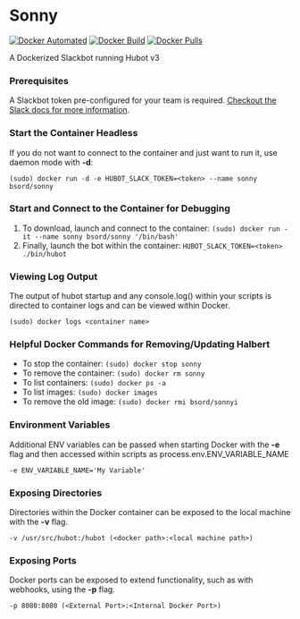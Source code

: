 # Sonny
[![Docker Automated](https://img.shields.io/docker/automated/bsord/sonny.svg)](https://hub.docker.com/r/bsord/sonny/)
[![Docker Build](https://img.shields.io/docker/automated/bsord/sonny.svg)](https://hub.docker.com/r/bsord/sonny/)
[![Docker Pulls](https://img.shields.io/docker/automated/bsord/sonny.svg)](https://hub.docker.com/r/bsord/sonny/)

A Dockerized Slackbot running Hubot v3
<br>


### Prerequisites
A Slackbot token pre-configured for your team is required. [Checkout the Slack docs for more information](https://api.slack.com/slack-apps).


### Start the Container Headless
If you do not want to connect to the container and just want to run it, use daemon mode with **-d**:

`(sudo) docker run -d -e HUBOT_SLACK_TOKEN=<token> --name sonny bsord/sonny`


### Start and Connect to the Container for Debugging
1) To download, launch and connect to the container: 
`(sudo) docker run -it --name sonny bsord/sonny '/bin/bash'`
2) Finally, launch the bot within the container: 
`HUBOT_SLACK_TOKEN=<token> ./bin/hubot`


### Viewing Log Output
The output of hubot startup and any console.log() within your scripts is directed to container logs and can be viewed within Docker.

`(sudo) docker logs <container name>`


### Helpful Docker Commands for Removing/Updating Halbert
- To stop the container: `(sudo) docker stop sonny`
- To remove the container: `(sudo) docker rm sonny`
- To list containers: `(sudo) docker ps -a`
- To list images: `(sudo) docker images`
- To remove the old image: `(sudo) docker rmi bsord/sonnyi`


### Environment Variables
Additional ENV variables can be passed when starting Docker with the **-e** flag and then accessed within scripts as process.env.ENV_VARIABLE_NAME

`-e ENV_VARIABLE_NAME='My Variable'`


### Exposing Directories
Directories within the Docker container can be exposed to the local machine with the **-v** flag.

`-v /usr/src/hubot:/hubot (<docker path>:<local machine path>)`


### Exposing Ports
Docker ports can be exposed to extend functionality, such as with webhooks, using the **-p** flag.

`-p 8080:8080 (<External Port>:<Internal Docker Port>)`

